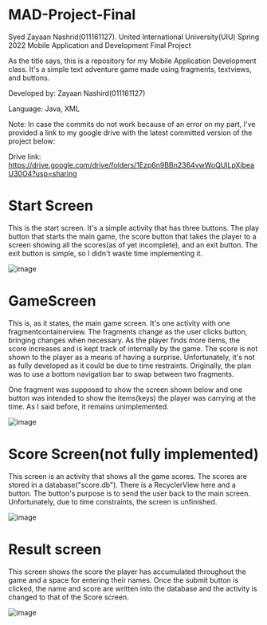 # MAD-Project-Final
Syed Zayaan Nashrid(011161127). United International University(UIU) Spring 2022 Mobile Application and Development Final Project

As the title says, this is a repository for my Mobile Application Development class. It's a simple text adventure game made using fragments, textviews, and buttons.

Developed by: Zayaan Nashird(011161127)

Language: Java, XML

Note: In case the commits do not work because of an error on my part, I've provided a link to my google drive with the latest committed version of the project below:

Drive link: https://drive.google.com/drive/folders/1Ezp6n9BBn2364vwWoQUlLpXjbeaU30O4?usp=sharing

# Start Screen
This is the start screen. It's a simple activity that has three buttons. The play button that starts the main game, the score button that takes the player to a screen showing all the scores(as of yet incomplete), and an exit button. The exit button is simple, so I didn't waste time implementing it.

![image](https://user-images.githubusercontent.com/96722789/171670079-a1d04fc2-bde4-4d84-9cac-86f736800956.png)

# GameScreen
This is, as it states, the main game screen. It's one activity with one fragmentcontainerview. The fragments change as the user clicks button, bringing changes when necessary. As the player finds more items, the score increases and is kept track of internally by the game. The score is not shown to the player as a means of having a surprise. Unfortunately, it's not as fully developed as it could be due to time restraints. Originally, the plan was to use a bottom navigation bar to swap between two fragments.

One fragment was supposed to show the screen shown below and one button was intended to show the items(keys) the player was carrying at the time. As I said before, it remains unimplemented.

![image](https://user-images.githubusercontent.com/96722789/171670829-b28941b8-daac-45e4-add2-f35ebf1a8d3f.png)

# Score Screen(not fully implemented)

This screen is an activity that shows all the game scores. The scores are stored in a database("score.db"). There is a RecyclerView here and a button. The button's purpose is to send the user back to the main screen. Unfortunately, due to time constraints, the screen is unfinished.

![image](https://user-images.githubusercontent.com/96722789/171671649-1ddb3b50-5a41-4c06-a35f-35271e94e2ab.png)

# Result screen

This screen shows the score the player has accumulated throughout the game and a space for entering their names. Once the submit button is clicked, the name and score are written into the database and the activity is changed to that of the Score screen.

![image](https://user-images.githubusercontent.com/96722789/171672449-e8424a33-4fcd-4a47-a82e-37889813b70e.png)



